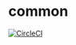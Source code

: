 # common

[![CircleCI](https://circleci.com/gh/TSAP-Laval/common.svg?style=svg)](https://circleci.com/gh/TSAP-Laval/common)